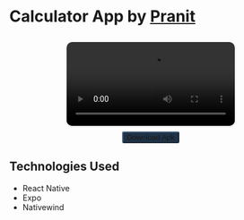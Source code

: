 # Calculator App by [Pranit](https://pranitmane.com)

<video controls style="width:300px; margin: 0 auto; display: block; padding: 10px; border-radius:20px; overflow: hidden;">
    <source src="./assets/appdemo.mp4" type="video/mp4">
    Your browser does not support the video tag.
</video>


<button style="margin:0 auto; display:block; background-color:#1F3347; border-radius:3px; border-color:#476685;color:white">
<a style="text-decoration:none" href="https://drive.google.com/drive/folders/1nqIAZdcB-0HUaAagIktiZlkZXuxwk7my">
Download Apk
</a>
</button>

## Technologies Used

- React Native
- Expo
- Nativewind
